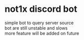 # not1x discord bot   
simple bot to query server source  
bot are still unstable and slows  
more feature will be added on future  
